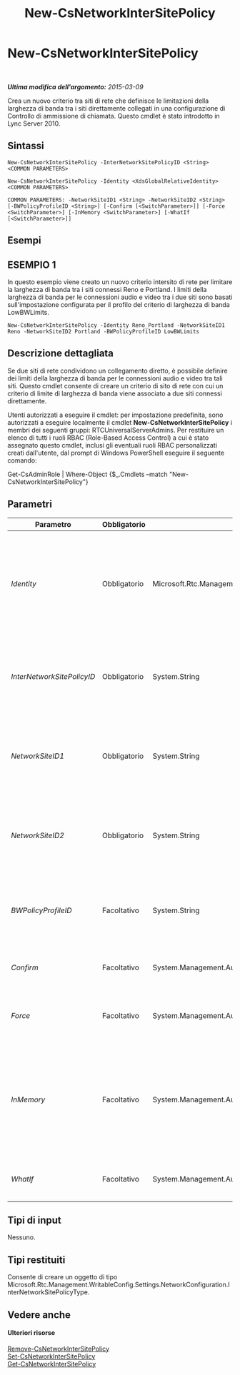 ﻿---
title: New-CsNetworkInterSitePolicy
TOCTitle: New-CsNetworkInterSitePolicy
ms:assetid: e127153f-a1c3-4a31-8dd3-f08d45eca800
ms:mtpsurl: https://technet.microsoft.com/it-it/library/Gg398994(v=OCS.15)
ms:contentKeyID: 49302242
ms.date: 08/24/2015
mtps_version: v=OCS.15
ms.translationtype: HT
---

# New-CsNetworkInterSitePolicy

 

_**Ultima modifica dell'argomento:** 2015-03-09_

Crea un nuovo criterio tra siti di rete che definisce le limitazioni della larghezza di banda tra i siti direttamente collegati in una configurazione di Controllo di ammissione di chiamata. Questo cmdlet è stato introdotto in Lync Server 2010.

## Sintassi

    New-CsNetworkInterSitePolicy -InterNetworkSitePolicyID <String> <COMMON PARAMETERS>

    New-CsNetworkInterSitePolicy -Identity <XdsGlobalRelativeIdentity> <COMMON PARAMETERS>

    COMMON PARAMETERS: -NetworkSiteID1 <String> -NetworkSiteID2 <String> [-BWPolicyProfileID <String>] [-Confirm [<SwitchParameter>]] [-Force <SwitchParameter>] [-InMemory <SwitchParameter>] [-WhatIf [<SwitchParameter>]]

## Esempi

## ESEMPIO 1

In questo esempio viene creato un nuovo criterio intersito di rete per limitare la larghezza di banda tra i siti connessi Reno e Portland. I limiti della larghezza di banda per le connessioni audio e video tra i due siti sono basati sull'impostazione configurata per il profilo del criterio di larghezza di banda LowBWLimits.

    New-CsNetworkInterSitePolicy -Identity Reno_Portland -NetworkSiteID1 Reno -NetworkSiteID2 Portland -BWPolicyProfileID LowBWLimits

## Descrizione dettagliata

Se due siti di rete condividono un collegamento diretto, è possibile definire dei limiti della larghezza di banda per le connessioni audio e video tra tali siti. Questo cmdlet consente di creare un criterio di sito di rete con cui un criterio di limite di larghezza di banda viene associato a due siti connessi direttamente.

Utenti autorizzati a eseguire il cmdlet: per impostazione predefinita, sono autorizzati a eseguire localmente il cmdlet **New-CsNetworkInterSitePolicy** i membri dei seguenti gruppi: RTCUniversalServerAdmins. Per restituire un elenco di tutti i ruoli RBAC (Role-Based Access Control) a cui è stato assegnato questo cmdlet, inclusi gli eventuali ruoli RBAC personalizzati creati dall'utente, dal prompt di Windows PowerShell eseguire il seguente comando:

Get-CsAdminRole | Where-Object {$\_.Cmdlets –match "New-CsNetworkInterSitePolicy"}

## Parametri


<table>
<colgroup>
<col style="width: 25%" />
<col style="width: 25%" />
<col style="width: 25%" />
<col style="width: 25%" />
</colgroup>
<thead>
<tr class="header">
<th>Parametro</th>
<th>Obbligatorio</th>
<th>Tipo</th>
<th>Descrizione</th>
</tr>
</thead>
<tbody>
<tr class="odd">
<td><p><em>Identity</em></p></td>
<td><p>Obbligatorio</p></td>
<td><p>Microsoft.Rtc.Management.Xds.XdsGlobalRelativeIdentity</p></td>
<td><p>Un identificatore univoco per il criterio intersito di rete appena creato. I criteri intersito di rete vengono creati solo nell'ambito globale, pertanto con questo identificatore non è necessario specificare un ambito. Contiene invece una stringa composta da un nome univoco che identifica il criterio di sito.</p></td>
</tr>
<tr class="even">
<td><p><em>InterNetworkSitePolicyID</em></p></td>
<td><p>Obbligatorio</p></td>
<td><p>System.String</p></td>
<td><p>Questo valore è identico a Identity. Non è possibile specificare un valore sia per Identity sia per InterNetworkSitePolicyID; il valore immesso per l'uno verrà automaticamente utilizzato anche per l'altro.</p></td>
</tr>
<tr class="odd">
<td><p><em>NetworkSiteID1</em></p></td>
<td><p>Obbligatorio</p></td>
<td><p>System.String</p></td>
<td><p>l'identità (NetworkSiteID) di uno dei due siti associati a questo criterio. La combinazione di NetworkSiteID1 e NetworkSiteID2 deve essere univoca (ad esempio, non è possibile definire due criteri di sito che collegano Reno e Portland).</p></td>
</tr>
<tr class="even">
<td><p><em>NetworkSiteID2</em></p></td>
<td><p>Obbligatorio</p></td>
<td><p>System.String</p></td>
<td><p>l'identità (NetworkSiteID) di uno dei due siti associati a questo criterio. La combinazione di NetworkSiteID1 e NetworkSiteID2 deve essere univoca (ad esempio, non è possibile definire due criteri di sito che collegano Reno e Portland).</p></td>
</tr>
<tr class="odd">
<td><p><em>BWPolicyProfileID</em></p></td>
<td><p>Facoltativo</p></td>
<td><p>System.String</p></td>
<td><p>l'identità del profilo del criterio di larghezza di banda che definisce i limiti del criterio di sito. È possibile recuperare un elenco dei profili disponibili chiamando il cmdlet <strong>Get-CsNetworkBandwidthPolicyProfile</strong>.</p></td>
</tr>
<tr class="even">
<td><p><em>Confirm</em></p></td>
<td><p>Facoltativo</p></td>
<td><p>System.Management.Automation.SwitchParameter</p></td>
<td><p>Viene visualizzata una richiesta di conferma prima di eseguire il comando.</p></td>
</tr>
<tr class="odd">
<td><p><em>Force</em></p></td>
<td><p>Facoltativo</p></td>
<td><p>System.Management.Automation.SwitchParameter</p></td>
<td><p>Elimina qualsiasi richiesta di conferma che, in caso contrario, sarebbe visualizzata prima di effettuare le modifiche.</p></td>
</tr>
<tr class="even">
<td><p><em>InMemory</em></p></td>
<td><p>Facoltativo</p></td>
<td><p>System.Management.Automation.SwitchParameter</p></td>
<td><p>Crea un riferimento a un oggetto senza eseguire realmente il commit dell'oggetto come modifica permanente. Se si assegna l'output del cmdlet chiamato con questo parametro a una variabile, è possibile apportare modifiche alle proprietà del riferimento all'oggetto e quindi eseguire il commit di queste modifiche chiamando il cmdlet Set- corrispondente.</p></td>
</tr>
<tr class="odd">
<td><p><em>WhatIf</em></p></td>
<td><p>Facoltativo</p></td>
<td><p>System.Management.Automation.SwitchParameter</p></td>
<td><p>Descrive ciò che accadrebbe se si eseguisse il comando senza eseguirlo realmente.</p></td>
</tr>
</tbody>
</table>


## Tipi di input

Nessuno.

## Tipi restituiti

Consente di creare un oggetto di tipo Microsoft.Rtc.Management.WritableConfig.Settings.NetworkConfiguration.InterNetworkSitePolicyType.

## Vedere anche

#### Ulteriori risorse

[Remove-CsNetworkInterSitePolicy](remove-csnetworkintersitepolicy.md)  
[Set-CsNetworkInterSitePolicy](set-csnetworkintersitepolicy.md)  
[Get-CsNetworkInterSitePolicy](get-csnetworkintersitepolicy.md)

